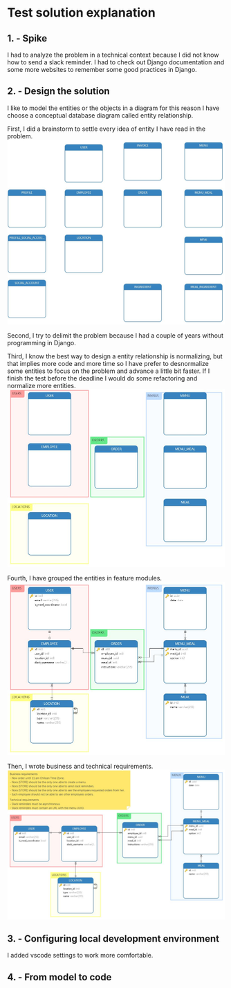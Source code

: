 # Test solution explanation

## 1. - Spike

I had to analyze the problem in a technical context because I did not know how to send a slack reminder. I had to check out Django documentation and some more websites to remember some good practices in Django.

## 2. - Design the solution

I like to model the entities or the objects in a diagram for this reason I have choose a conceptual database diagram called entity relationship.

First, I did a brainstorm to settle every idea of entity I have read in the problem. ![Brainstorm](entity-relationship-diagram-v1.jpg)

Second, I try to delimit the problem because I had a couple of years without programming in Django.

Third, I know the best way to design a entity relationship is normalizing, but that implies more code and more time so I have prefer to desnormalize some entities to focus on the problem and advance a little bit faster. If I finish the test before the deadline I would do some refactoring and normalize more entities. ![Desnormalize](entity-relationship-diagram-v2.jpg)

Fourth, I have grouped the entities in feature modules.
![Feature modules](entity-relationship-diagram-v4.jpg)

Then, I wrote business and technical requirements.
![Business and technical requirements](entity-relationship-diagram-v5.jpg)

## 3. - Configuring local development environment

I added vscode settings to work more comfortable.

## 4. - From model to code
